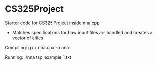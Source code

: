 # CS325Project

Starter code for CS325 Project inside nna.cpp
- Matches specifications for how input files are handled and creates a vector of cities

Compiling: g++ nna.cpp -o nna

Running: ./nna tsp_example_1.txt
